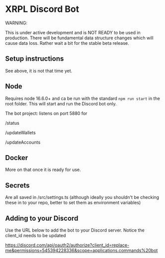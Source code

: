 # XRPL Discord Bot

WARNING:

This is under active development and is NOT READY to be used in production. There will be fundamental data structure changes which will cause data loss. Rather wait a bit for the stable beta release.

## Setup instructions

See above, it is not that time yet.

## Node

Requires node 16.6.0+ and ca be run with the standard `npm run start` in the root folder. This will start and run the Discord bot only.

The bot project:
listens on port 5880 for

/status

/updateWallets

/updateAccounts

## Docker

More on that once it is ready for use.

## Secrets

Are all saved in /src/settings.ts (although ideally you shouldn't be checking these in to your repo, better to set them as environment variables)

## Adding to your Discord

Use the URL below to add the bot to your Discord server. Notice the client_id needs to be updated

https://discord.com/api/oauth2/authorize?client_id=replace-me&permissions=545394228336&scope=applications.commands%20bot
